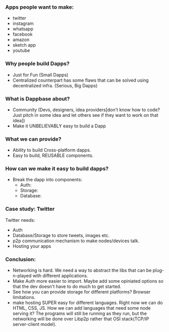 ### Apps people want to make:

- twitter
- instagram
- whatsapp
- facebook
- amazon
- sketch app
- youtube

### Why people build Dapps?
- Just for Fun (Small Dapps)
- Centralized counterpart has some flaws that can be solved using decentralized infra. (Serious, Big Dapps)

### What is Dappbase about?
- Community (Devs, designers, idea providers[don't know how to code? Just pitch in some idea and let others see if they want to work on that idea])
- Make it UNBELIEVABLY easy to build a Dapp


### What we can provide?
- Ability to build Cross-platform dapps. 
- Easy to build, REUSABLE components.


### How can we make it easy to build dapps?
- Break the dapp into components:
    - Auth: 
    - Storage:
    - Database:

### Case study: Twitter
Twitter needs:
- Auth
- Database/Storage to store tweets, images etc.
- p2p communication mechanism to make nodes/devices talk. 
- Hosting your apps

### Conclusion:
- Networking is hard. We need a way to abstract the libs that can be plug-n-played with different applications.
- Make Auth more easier to import. Maybe add some opiniated options so that the dev doesn't have to do much to get started.
- See how you can provide storage for different platforms? Browser limitations.
- make hosting SUPER easy for different languages. Right now we can do HTML, CSS, JS. How we can add languages that need some node serving it? The programs will still be running as they run, but the networking will be done over Libp2p rather that OSI stack(TCP/IP server-client model).
